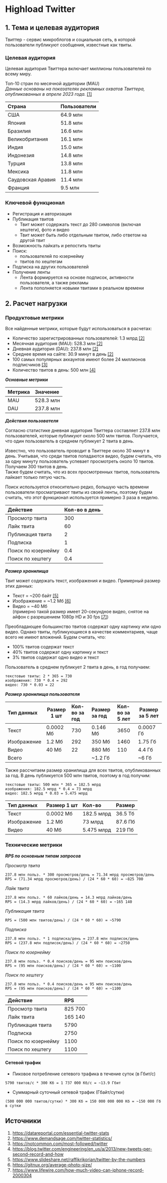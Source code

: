 # Highload Twitter

## 1. Тема и целевая аудитория
Твиттер - сервис микроблогов и социальная сеть, в которой пользователи публикуют сообщения, известные как твиты.

### Целевая аудитория

Целевая аудитория Твиттера включает миллионы пользователей по всему миру.  

Топ-10 стран по месячной аудитории (MAU)  
_Данные основаны на показателях рекламных охватов Твиттера, опубликованных в апреле 2023 года._ [[1]](https://datareportal.com/essential-twitter-stats)

| Страна            | Пользователи |
|:------------------|:-------------|
| США               | 64.9 млн     |
| Япония            | 51.8 млн     |
| Бразилия          | 16.6 млн     |
| Великобритания    | 16.1 млн     |
| Индия             | 15.0 млн     |
| Индонезия         | 14.8 млн     |
| Турция            | 13.8 млн     |
| Мексика           | 11.8 млн     |
| Саудовская Аравия | 11.4 млн     |
| Франция           | 9.5 млн      |

### Ключевой функционал
- Регистрация и авторизация
- Публикация твитов
  - Твит может содержать текст до 280 символов (включая хештеги), фото и видео
  - Твит может быть либо отдельным твитом, либо ответом на другой твит
- Возможность лайкать и репостить твиты
- Поиск:
  - пользователей по юзернейму
  - твитов по хештегам
- Подписка на других пользователей
- Получение ленты
  - Лента формируется на основе подписок, активности пользователя, а также рекламы
  - Лента пополняется новыми твитами в реальном времени

## 2. Расчет нагрузки

### Продуктовые метрики

Все найденные метрики, которые будут использоваться в расчетах:
- Количество зарегистрированных пользователей: 1.3 млрд [[2]](https://www.demandsage.com/twitter-statistics/)
- Месячная аудитория (MAU): 528.3 млн [[2]](https://www.demandsage.com/twitter-statistics/)
- Дневная аудитория (DAU): 237.8 млн [[2]](https://www.demandsage.com/twitter-statistics/)
- Среднее время на сайте: 30.9 минут в день [[2]](https://www.demandsage.com/twitter-statistics/)
- 100 самых популярных аккаунтов имеют более 24 миллионов подписчиков [[3]](https://notcommon.com/most-followed/twitter)
- Количество твитов в день: 500 млн [[4]](https://blog.twitter.com/engineering/en_us/a/2013/new-tweets-per-second-record-and-how)

**_Основные метрики_**

| Метрика | Значение  |
|:--------|:----------|
| MAU     | 528.3 млн |
| DAU     | 237.8 млн |

**_Действия пользователя_**

Согласно статистике дневная аудитория Твиттера составляет 237.8 млн пользователей,
которые публикуют около 500 млн твитов. Получается, что один пользователь в среднем публикует 2 твита в день.  

Известно, что пользователь проводит в Твиттере около 30 минут в день.
Учитывая, что среди твитов попадаются видео, будем считать, что за одну минуту пользователь успевает просмотреть
около 10 твитов. Получаем 300 твитов в день.  
Также будем считать, что из всех просмотренных твитов, пользователь лайкает только пятую часть.

Поиск используется относительно редко, большую часть времени пользователи просматривают твиты из своей ленты,
поэтому будем считать, что этот функционал используется примерно 3 раза в неделю.

| Действие           | Кол-во в день |
|:-------------------|:--------------|
| Просмотр твита     | 300           |
| Лайк твита         | 60            |
| Публикация твита   | 2             |
| Подписка           | 1             |
| Поиск по юзернейму | 0.4           |
| Поиск по хештегу   | 0.4           |

**_Размер хранилища_**

Твит может содержать текст, изображения и видео. Примерный размер этих данных:
- Текст = ~200 байт [[5]](https://www.slideshare.net/raffikrikorian/twitter-by-the-numbers)
- Изображение = ~1.2 Мб [[6]](https://gitnux.org/average-photo-size/)
- Видео = ~40 Мб  
(примерно такой размер имеет 20-секундное видео, снятое на айфон с разрешением 1080p HD и 30 fps
[[7]](https://www.lifewire.com/how-much-video-can-iphone-record-2000304))

Преобладающее большинство твитов содержат одну картинку или одно видео.
Однако твиты, публикующиеся в качестве комментариев, чаще всего не имеют вложений.
Будем считать, что:
- 100% твитов содержат текст
- 40% твитов содержат одну картинку и текст
- 3% твитов содержат одно видео и текст

Пользователь в среднем публикует 2 твита в день, в год получаем:
```
текстовые твиты: 2 * 365 = 730
изображения: 730 * 0.4 = 292
видео: 730 * 0.03 = 22
```

_**Размер хранилища пользователя**_

| Тип данных  | Размер 1 шт | Кол-во за год | Размер за год | Кол-во за 5 лет | Размер за 5 лет |
|:------------|-------------|:--------------|:--------------|:----------------|-----------------|
| Текст       | 0.0002 Мб   | 730           | 0.146 Мб      | 3650            | 0.0007 Гб       |
| Изображение | 1.2 Мб      | 292           | 350 Мб        | 1460            | 1.75 Гб         |
| Видео       | 40 Мб       | 22            | 880 Мб        | 110             | 4.4 Гб          |
| Всего       |             |               | ~1.2 Гб       |                 | ~6 Гб           |

Также рассчитаем размер хранилища для всех твитов, опубликованных за год.
В день публикуется 500 млн твитов, поэтому в год получим:
```
текстовые твиты: 500 млн * 365 = 182.5 млрд
изображения: 182.5 млрд * 0.4 = 73 млрд
видео: 182.5 млрд * 0.03 = 5.475 млрд
```

| Тип данных  | Размер 1 шт | Кол-во     | Размер  | 
|:------------|-------------|:-----------|:--------|
| Текст       | 0.0002 Мб   | 182.5 млрд | 36.5 Тб |
| Изображение | 1.2 Мб      | 73 млрд    | 87.6 Пб |
| Видео       | 40 Мб       | 5.475 млрд | 219 Пб  |


### Технические метрики

_**RPS по основным типам запросов**_

_Просмотр твита_  
```
237.8 млн польз. * 300 просмотров/день = 71.34 млрд просмотров/день
RPS = (71.34 млрд просмотров/день) / (24 * 60 * 60) = ~825 700
```

_Лайк твита_
```
237.8 млн польз. * 60 лайков/день = 14.3 млрд лайков/день
RPS = (14.3 млрд лайков/день) / (24 * 60 * 60) = ~165 140
```

_Публикация твита_
```
RPS = (500 млн твитов/день) / (24 * 60 * 60) = ~5790
```

_Подписка_
```
237.8 млн польз. * 1 подписка/день = 237.8 млн подписок/день
RPS = (237.8 млн подписок/день) / (24 * 60 * 60) = ~2750
```

_Поиск по юзернейму_
```
237.8 млн польз. * 0.4 поисков/день = 95 млн поисков/день
RPS = (95 млн поисков/день) / (24 * 60 * 60) = ~1100
```

_Поиск по хештегу_
```
237.8 млн польз. * 0.4 поисков/день = 95 млн поисков/день
RPS = (95 млн поисков/день) / (24 * 60 * 60) = ~1100
```

| Действие           | RPS     |
|:-------------------|:--------|
| Просмотр твита     | 825 700 |
| Лайк твита         | 165 140 |
| Публикация твита   | 5790    |
| Подписка           | 2750    |
| Поиск по юзернейму | 1100    |
| Поиск по хештегу   | 1100    |

#### Сетевой трафик

- Пиковое потребление сетевого трафика в течение суток (в Гбит/с)
```
5790 твитов/с * 300 Кб = 1 737 000 Кб/c = ~13.9 Гбит
```
- Суммарный суточный сетевой трафик (Гбайт/сутки)
```
(500 000 000 твитов/сутки) * 300 Кб = 150 000 000 000 Кб = ~150 000 Гб в сутки
```

## Источники
1. https://datareportal.com/essential-twitter-stats
2. https://www.demandsage.com/twitter-statistics/
3. https://notcommon.com/most-followed/twitter
4. https://blog.twitter.com/engineering/en_us/a/2013/new-tweets-per-second-record-and-how
5. https://www.slideshare.net/raffikrikorian/twitter-by-the-numbers
6. https://gitnux.org/average-photo-size/
7. https://www.lifewire.com/how-much-video-can-iphone-record-2000304
